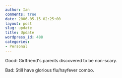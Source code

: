 ```yaml
---
author: Ian
comments: true
date: 2006-05-15 02:25:00
layout: post
slug: update
title: Update
wordpress_id: 488
categories:
- Personal
---
```


Good: Girlfriend's parents discovered to be non-scary.  

Bad: Still have glorious flu/hayfever combo.
